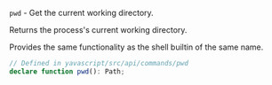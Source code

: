 `pwd` - Get the current working directory.

Returns the process's current working directory.

Provides the same functionality as the shell builtin of the same name.

```ts
// Defined in yavascript/src/api/commands/pwd
declare function pwd(): Path;
```
